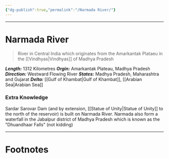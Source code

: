 ```yaml
---
{"dg-publish":true,"permalink":"/Narmada River/"}
---
```



---
# Narmada River
> River in Central India which originates from the Amarkantak Plataeu in the [[Vindhyas\|Vindhyas]] of Madhya Pradesh 

***Length:*** 1312 Kilometres
***Orgin:*** Amarkantak Plateau, Madhya Pradesh
***Direction:*** Westward Flowing River
***States:*** Madhya Pradesh, Maharashtra and Gujarat
***Delta:*** [[Gulf of Khambat\|Gulf of Khambat]], [[Arabian Sea\|Arabian Sea]]

### Extra Knowledge
Sardar Sarovar Dam (and by extension, [[Statue of Unity\|Statue of Unity]] to the north of the reservoir) is built on Narmada River.
Narmada also form a waterfall in the Jabalpur district of Madhya Pradesh which is known as the "Dhuandhaar Falls" (not kidding)

---
# Footnotes